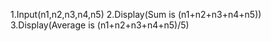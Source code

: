 1.Input(n1,n2,n3,n4,n5)
2.Display(Sum is (n1+n2+n3+n4+n5))
3.Display(Average is (n1+n2+n3+n4+n5)/5)
